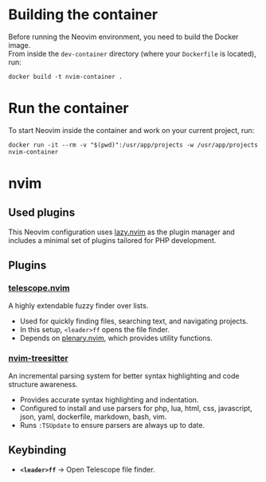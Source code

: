 # Building the container

Before running the Neovim environment, you need to build the Docker image.  
From inside the `dev-container` directory (where your `Dockerfile` is located), run:

`docker build -t nvim-container .`

# Run the container

To start Neovim inside the container and work on your current project, run:

`docker run -it --rm -v "$(pwd)":/usr/app/projects -w /usr/app/projects nvim-container`

# nvim

## Used plugins

This Neovim configuration uses [lazy.nvim](https://github.com/folke/lazy.nvim) as the plugin manager and includes a minimal set of plugins tailored for PHP development.

## Plugins

### [telescope.nvim](https://github.com/nvim-telescope/telescope.nvim)
A highly extendable fuzzy finder over lists.  
- Used for quickly finding files, searching text, and navigating projects.  
- In this setup, `<leader>ff` opens the file finder.  
- Depends on [plenary.nvim](https://github.com/nvim-lua/plenary.nvim), which provides utility functions.

### [nvim-treesitter](https://github.com/nvim-treesitter/nvim-treesitter)
An incremental parsing system for better syntax highlighting and code structure awareness.  
- Provides accurate syntax highlighting and indentation.  
- Configured to install and use parsers for php, lua, html, css, javascript, json, yaml, dockerfile, markdown, bash, vim.  
- Runs `:TSUpdate` to ensure parsers are always up to date.

## Keybinding

- **`<leader>ff`** → Open Telescope file finder.